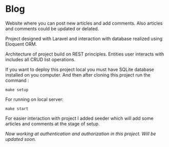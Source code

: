 # Blog
Website where you can post new articles and add comments. Also articles and comments could be updated or delated.

Project designed with Laravel and interaction with database realized using Eloquent ORM.

Architecture of project build on REST principles. Entities user interacts with includes all CRUD list operations.

If you want to deploy this project local you must have SQLite database installed on you computer. And then after cloning this project run the command :
```
make setup
```
For running on local server:
```
make start
```
For easier interaction with project I added seeder which will add some articles and comments at the stage of setup.

*Now working at authentication and authorization in this project. Will be updated soon.*
